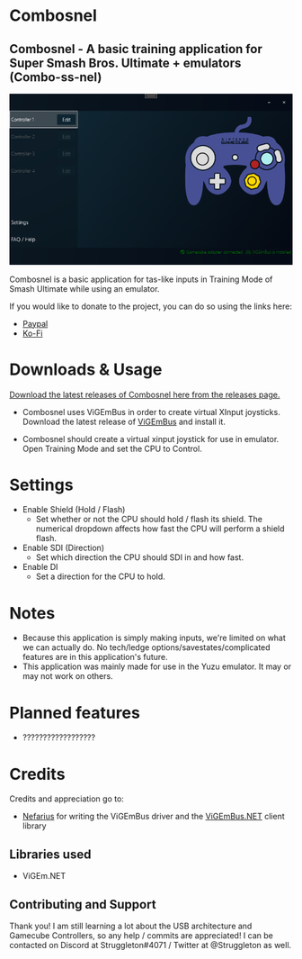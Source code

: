 
# Combosnel

Combosnel - A basic training application for Super Smash Bros. Ultimate + emulators (Combo-ss-nel)
------------
![enter image description here](https://github.com/Struggleton/Delfinovin/blob/wpf-uidev/MainWindow_Screenshot.png?raw=true)

Combosnel is a basic application for tas-like inputs in Training Mode of Smash Ultimate while using an emulator.

If you would like to donate to the project, you can do so using the links here:

 - [Paypal](https://paypal.me/Struggleton)
 - [Ko-Fi](https://ko-fi.com/struggleton)

# Downloads & Usage
[Download the latest releases of Combosnel here from the releases page.](https://github.com/Struggleton/Combosnel/releases)

- Combosnel uses ViGEmBus in order to create virtual XInput joysticks. Download the latest release of [ViGEmBus](https://github.com/ViGEm/ViGEmBus/releases/tag/setup-v1.16.116 "ViGEmBus") and install it.

- Combosnel should create a virtual xinput joystick for use in emulator. Open Training Mode and set the CPU to Control.

# Settings
- Enable Shield (Hold / Flash)
	- Set whether or not the CPU should hold / flash its shield. The numerical dropdown affects how fast the CPU will perform a shield flash.
- Enable SDI (Direction)
	- Set which direction the CPU should SDI in and how fast. 
- Enable DI 
	- Set a direction for the CPU to hold.

# Notes
- Because this application is simply making inputs, we're limited on what we can actually do. No tech/ledge options/savestates/complicated features are in this application's future.
- This application was mainly made for use in the Yuzu emulator. It may or may not work on others.

# Planned features
- ??????????????????

# Credits
Credits and appreciation go to:
- [Nefarius](https://github.com/nefarius) for writing the ViGEmBus driver and the [ViGEmBus.NET](https://github.com/ViGEm/ViGEm.NET) client library

## Libraries used
- ViGEm.NET

## Contributing and Support
Thank you! I am still learning a lot about the USB architecture and Gamecube Controllers, so any help / commits are appreciated! I can be contacted on Discord at Struggleton#4071 / Twitter at @Struggleton as well. 